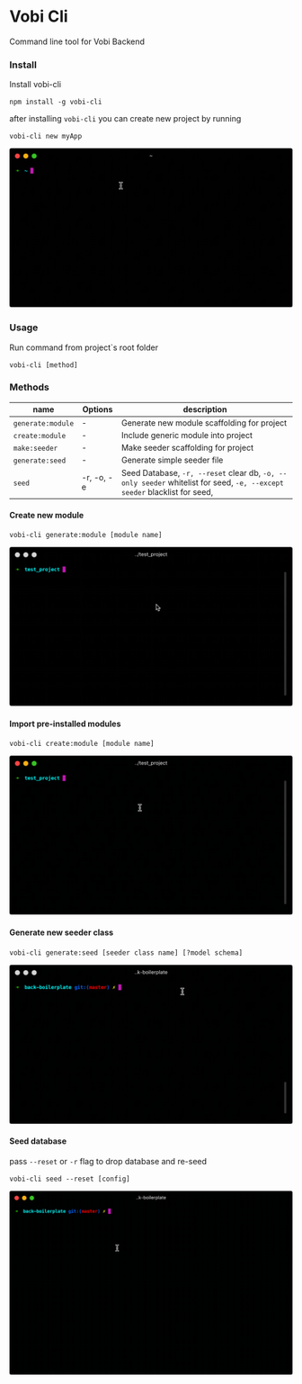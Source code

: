 # Vobi Cli
Command line tool for Vobi Backend

### Install
Install vobi-cli
```
npm install -g vobi-cli
```

after installing `vobi-cli` you can create new project by running

```
vobi-cli new myApp
```

<img src="./screenshots/demo_generator.gif" style="margin:auto"/>


### Usage

Run command from project`s root folder

```
vobi-cli [method]
```

### Methods

| name | Options | description |
|------|---------|-------------|
| `generate:module` | - | Generate new module scaffolding for project|
| `create:module` | - | Include generic module into project |
| `make:seeder` | - | Make seeder scaffolding for project |
| `generate:seed` | - | Generate simple seeder file |
| `seed` | -r, -o, -e | Seed Database, `-r, --reset` clear db, `-o, --only seeder` whitelist for seed, `-e, --except seeder` blacklist for seed,  |

####  Create new module
```
vobi-cli generate:module [module name]
```

<img src="./screenshots/demo_new_module.gif" style="margin:auto"/>


####  Import pre-installed modules
```
vobi-cli create:module [module name]
```

<img src="./screenshots/demo_existing_module.gif" style="margin:auto"/>


####  Generate new seeder class
```
vobi-cli generate:seed [seeder class name] [?model schema]
```

<img src="./screenshots/demo_new_seeder.gif" style="margin:auto"/>


####  Seed database
pass `--reset` or `-r` flag to drop database and re-seed
```
vobi-cli seed --reset [config]
```

<img src="./screenshots/demo_seeder.gif" style="margin:auto"/>